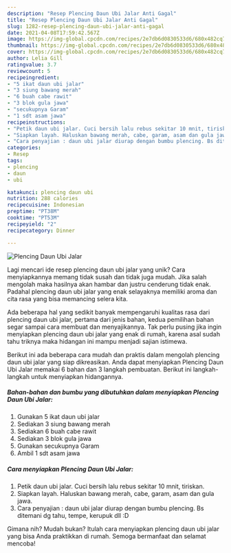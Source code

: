 ```yaml
---
description: "Resep Plencing Daun Ubi Jalar Anti Gagal"
title: "Resep Plencing Daun Ubi Jalar Anti Gagal"
slug: 1282-resep-plencing-daun-ubi-jalar-anti-gagal
date: 2021-04-08T17:59:42.567Z
image: https://img-global.cpcdn.com/recipes/2e7db6d0830533d6/680x482cq70/plencing-daun-ubi-jalar-foto-resep-utama.jpg
thumbnail: https://img-global.cpcdn.com/recipes/2e7db6d0830533d6/680x482cq70/plencing-daun-ubi-jalar-foto-resep-utama.jpg
cover: https://img-global.cpcdn.com/recipes/2e7db6d0830533d6/680x482cq70/plencing-daun-ubi-jalar-foto-resep-utama.jpg
author: Lelia Gill
ratingvalue: 3.7
reviewcount: 5
recipeingredient:
- "5 ikat daun ubi jalar"
- "3 siung bawang merah"
- "6 buah cabe rawit"
- "3 blok gula jawa"
- "secukupnya Garam"
- "1 sdt asam jawa"
recipeinstructions:
- "Petik daun ubi jalar. Cuci bersih lalu rebus sekitar 10 mnit, tiriskan."
- "Siapkan layah. Haluskan bawang merah, cabe, garam, asam dan gula jawa."
- "Cara penyajian : daun ubi jalar diurap dengan bumbu plencing. Bs ditemani dg tahu, tempe, kerupuk dll :D"
categories:
- Resep
tags:
- plencing
- daun
- ubi

katakunci: plencing daun ubi 
nutrition: 288 calories
recipecuisine: Indonesian
preptime: "PT38M"
cooktime: "PT53M"
recipeyield: "2"
recipecategory: Dinner

---
```



![Plencing Daun Ubi Jalar](https://img-global.cpcdn.com/recipes/2e7db6d0830533d6/680x482cq70/plencing-daun-ubi-jalar-foto-resep-utama.jpg)

Lagi mencari ide resep plencing daun ubi jalar yang unik? Cara menyiapkannya memang tidak susah dan tidak juga mudah. Jika salah mengolah maka hasilnya akan hambar dan justru cenderung tidak enak. Padahal plencing daun ubi jalar yang enak selayaknya memiliki aroma dan cita rasa yang bisa memancing selera kita.



Ada beberapa hal yang sedikit banyak mempengaruhi kualitas rasa dari plencing daun ubi jalar, pertama dari jenis bahan, kedua pemilihan bahan segar sampai cara membuat dan menyajikannya. Tak perlu pusing jika ingin menyiapkan plencing daun ubi jalar yang enak di rumah, karena asal sudah tahu triknya maka hidangan ini mampu menjadi sajian istimewa.


Berikut ini ada beberapa cara mudah dan praktis dalam mengolah plencing daun ubi jalar yang siap dikreasikan. Anda dapat menyiapkan Plencing Daun Ubi Jalar memakai 6 bahan dan 3 langkah pembuatan. Berikut ini langkah-langkah untuk menyiapkan hidangannya.

<!--inarticleads1-->

##### Bahan-bahan dan bumbu yang dibutuhkan dalam menyiapkan Plencing Daun Ubi Jalar:

1. Gunakan 5 ikat daun ubi jalar
1. Sediakan 3 siung bawang merah
1. Sediakan 6 buah cabe rawit
1. Sediakan 3 blok gula jawa
1. Gunakan secukupnya Garam
1. Ambil 1 sdt asam jawa




<!--inarticleads2-->

##### Cara menyiapkan Plencing Daun Ubi Jalar:

1. Petik daun ubi jalar. Cuci bersih lalu rebus sekitar 10 mnit, tiriskan.
1. Siapkan layah. Haluskan bawang merah, cabe, garam, asam dan gula jawa.
1. Cara penyajian : daun ubi jalar diurap dengan bumbu plencing. Bs ditemani dg tahu, tempe, kerupuk dll :D




Gimana nih? Mudah bukan? Itulah cara menyiapkan plencing daun ubi jalar yang bisa Anda praktikkan di rumah. Semoga bermanfaat dan selamat mencoba!
